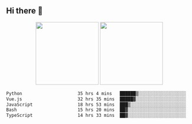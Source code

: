## Hi there 👋
<div align="center">
<span>  </span>
<img height="170px" src="https://github-readme-stats.vercel.app/api?username=bigQY&show_icons=true&count_private==true&v=3" /><span>        </span><img height="170px" src="https://github-readme-stats.vercel.app/api/top-langs/?username=bigQY&layout=compact&langs_count=8&v=3" />
<span>  </span>
</div>
<div align="center">

<!--START_SECTION:waka-->

```txt
Python                     35 hrs 4 mins   ██████▒░░░░░░░░░░░░░░░░░░   24.80 %
Vue.js                     32 hrs 35 mins  █████▓░░░░░░░░░░░░░░░░░░░   23.04 %
JavaScript                 18 hrs 53 mins  ███▒░░░░░░░░░░░░░░░░░░░░░   13.36 %
Bash                       15 hrs 20 mins  ██▓░░░░░░░░░░░░░░░░░░░░░░   10.85 %
TypeScript                 14 hrs 33 mins  ██▓░░░░░░░░░░░░░░░░░░░░░░   10.29 %
```

<!--END_SECTION:waka-->
</div>
